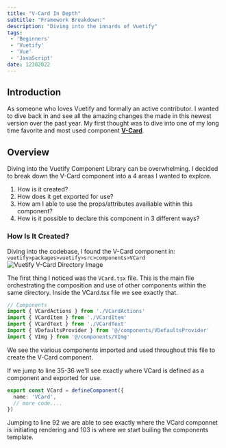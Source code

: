 ```yaml
---
title: "V-Card In Depth"
subtitle: "Framework Breakdown:"
description: "Diving into the innards of Vuetify"
tags: 
 - 'Beginners'
 - 'Vuetify'
 - 'Vue'
 - 'JavaScript'
date: 12302022
---
```


## Introduction

As someone who loves Vuetify and formally an active contributor. I wanted to dive back in and see all the amazing changes the made in this newest version over the past year. My first thought was to dive into one of my long time favorite and most used component **[V-Card](https://github.com/vuetifyjs/vuetify/blob/next/packages/vuetify/src/components/VCard/VCard.tsx)**.

## Overview

Diving into the Vuetify Component Library can be overwhelming. I decided to break down the V-Card component into a 4 areas I wanted to explore.

1. How is it created?
2. How does it get exported for use?
3. How am I able to use the props/attributes availiable within this component?
4. How is it possible to declare this component in 3 different ways?

### How Is It Created?

Diving into the codebase, I found the V-Card component in: `vuetify>packages>vuetify>src>components>VCard`
![Vuetify V-Card Directory Image](https://imagedelivery.net/nGYhisqu4x6SCDrz5V8Qxg/66f9c179-62d7-4ab0-c64e-5a46fb0d8500/public)

The first thing I noticed was the `VCard.tsx` file. This is the main file orchestrating the composition and use of other components within the same directory. Inside the VCard.tsx file we see exactly that.

```ts
// Components
import { VCardActions } from './VCardActions'
import { VCardItem } from './VCardItem'
import { VCardText } from './VCardText'
import { VDefaultsProvider } from '@/components/VDefaultsProvider'
import { VImg } from '@/components/VImg'

```

We see the various components imported and used throughout this file to create the V-Card component.

If we jump to line 35-36 we'll see exactly where VCard is defined as a component and exported for use.

```ts
export const VCard = defineComponent({
  name: 'VCard',
  // more code....
})
```

Jumping to line 92 we are able to see exactly where the VCard componnet is initiating rendering and 103 is where we start builing the components template.

<!-- Even the type for VCard is exported for use as well in line 197.

```ts
export type VCard = InstanceType<typeof VCard>
``` -->
